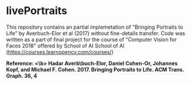 # livePortraits
This repository contains an partial implemetation of "Bringing Portraits to Life" by Averbuch-Elor et al (2017) without fine-details transfer. Code was written as a part of final project for the course of "Computer Vision for Faces 2018" offered by School of AI
School of AI (https://courses.learnopencv.com/courses/) 

<b>Reference: <\b>
  Hadar Averb\buch-Elor, Daniel Cohen-Or, Johannes Kopf, and Michael F. Cohen. 2017. Bringing Portraits to Life. ACM Trans. Graph. 36, 4
